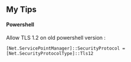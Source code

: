 ## My Tips


#### Powershell

Allow TLS 1.2 on old powershell version :

```
[Net.ServicePointManager]::SecurityProtocol = [Net.SecurityProtocolType]::Tls12
```
